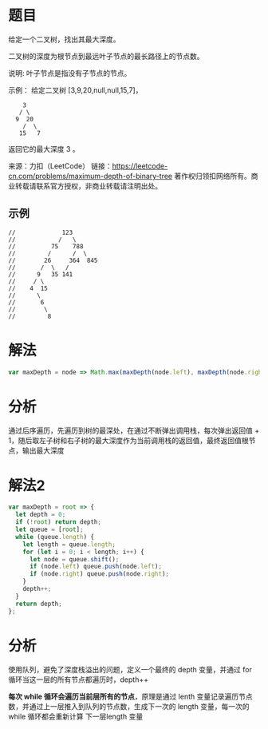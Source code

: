 
# 题目

给定一个二叉树，找出其最大深度。

二叉树的深度为根节点到最远叶子节点的最长路径上的节点数。

说明: 叶子节点是指没有子节点的节点。

示例：
给定二叉树 [3,9,20,null,null,15,7]，

```
    3
   / \
  9  20
    /  \
   15   7
```

返回它的最大深度 3 。

来源：力扣（LeetCode）
链接：https://leetcode-cn.com/problems/maximum-depth-of-binary-tree
著作权归领扣网络所有。商业转载请联系官方授权，非商业转载请注明出处。

## 示例

```
//             123
//            /   \
//          75    788
//         /      /  \
//        26     364  845
//       /  \   /
//      9   35 141
//     / \
//    4  15
//      \
//       6
//        \
//         8
```

# 解法

```javascript
var maxDepth = node => Math.max(maxDepth(node.left), maxDepth(node.right)) + 1;
```

# 分析

通过后序遍历，先遍历到树的最深处，在通过不断弹出调用栈，每次弹出返回值 + 1，随后取左子树和右子树的最大深度作为当前调用栈的返回值，最终返回值根节点，输出最大深度

# 解法2

```javascript
var maxDepth = root => {
  let depth = 0;
  if (!root) return depth;
  let queue = [root];
  while (queue.length) {
    let length = queue.length;
    for (let i = 0; i < length; i++) {
      let node = queue.shift();
      if (node.left) queue.push(node.left);
      if (node.right) queue.push(node.right);
    }
    depth++;
  }
  return depth;
};
```

# 分析

使用队列，避免了深度栈溢出的问题，定义一个最终的 depth 变量，并通过 for 循环当这一层的所有节点都遍历时，depth++

**每次 while 循环会遍历当前层所有的节点**，原理是通过 lenth 变量记录遍历节点数，并通过上一层推入到队列的节点数，生成下一次的 length 变量，每一次的 while 循环都会重新计算 下一层length 变量

